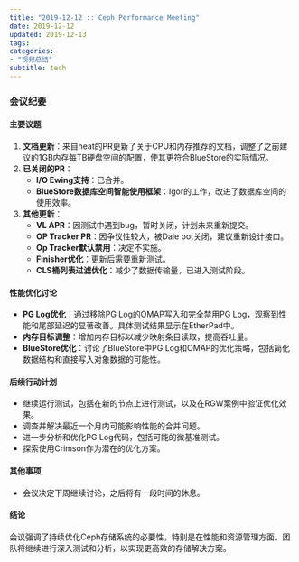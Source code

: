```yaml
---
title: "2019-12-12 :: Ceph Performance Meeting"
date: 2019-12-12
updated: 2019-12-13
tags:
categories:
- "视频总结"
subtitle: tech
---
```



### 会议纪要

#### 主要议题
1. **文档更新**：来自heat的PR更新了关于CPU和内存推荐的文档，调整了之前建议的1GB内存每TB硬盘空间的配置，使其更符合BlueStore的实际情况。
2. **已关闭的PR**：
   - **I/O Ewing支持**：已合并。
   - **BlueStore数据库空间智能使用框架**：Igor的工作，改进了数据库空间的使用效率。
3. **其他更新**：
   - **VL APR**：因测试中遇到bug，暂时关闭，计划未来重新提交。
   - **OP Tracker PR**：因争议性较大，被Dale bot关闭，建议重新设计接口。
   - **Op Tracker默认禁用**：决定不实施。
   - **Finisher优化**：更新后需要重新测试。
   - **CLS桶列表过滤优化**：减少了数据传输量，已进入测试阶段。

#### 性能优化讨论
- **PG Log优化**：通过移除PG Log的OMAP写入和完全禁用PG Log，观察到性能和尾部延迟的显著改善。具体测试结果显示在EtherPad中。
- **内存目标调整**：增加内存目标以减少映射条目读取，提高吞吐量。
- **BlueStore优化**：讨论了BlueStore中PG Log和OMAP的优化策略，包括简化数据结构和直接写入对象数据的可能性。

#### 后续行动计划
- 继续运行测试，包括在新的节点上进行测试，以及在RGW案例中验证优化效果。
- 调查并解决最近一个月内可能影响性能的合并问题。
- 进一步分析和优化PG Log代码，包括可能的微基准测试。
- 探索使用Crimson作为潜在的优化方案。

#### 其他事项
- 会议决定下周继续讨论，之后将有一段时间的休息。

#### 结论
会议强调了持续优化Ceph存储系统的必要性，特别是在性能和资源管理方面。团队将继续进行深入测试和分析，以实现更高效的存储解决方案。